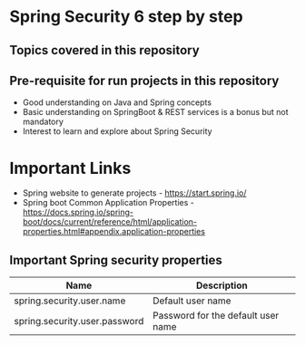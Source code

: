 # Spring Security 6 step by step

## Topics covered in this repository

## Pre-requisite for run projects in this repository

- Good understanding on Java and Spring concepts
- Basic understanding on SpringBoot & REST services is a bonus but not mandatory
- Interest to learn and explore about Spring Security

# Important Links

- Spring website to generate projects - https://start.spring.io/
- Spring boot Common Application Properties - https://docs.spring.io/spring-boot/docs/current/reference/html/application-properties.html#appendix.application-properties


## Important Spring security properties
|  Name   | Description  |
|  ----  | ----  |
| spring.security.user.name  | Default user name |
| spring.security.user.password  | Password for the default user name |



